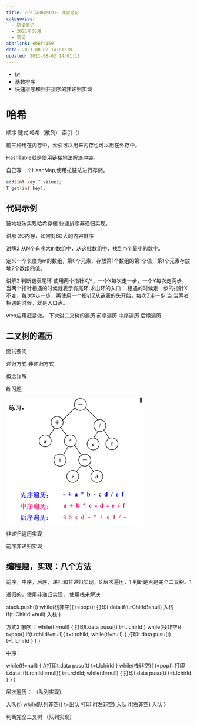 ```yaml
---
title: 2021年08月01日 课堂笔记
categories:
  - 随堂笔记
  - 2021年08月
  - 笔记
abbrlink: eb6fc159
date: 2021-08-02 14:01:18
updated: 2021-08-02 14:01:18
---
```


- 树
- 基数排序
- 快速排序和归并排序的非递归实现

# 哈希

顺序
链式
哈希（散列）
索引（）

前三种用在内存中，索引可以用来内存也可以用在外存中。


HashTable就是使用链接地法解决冲突。

自己写一个HashMap,使用拉链法进行存储。

```java
add(int key,T value);
T get(int key);
```


## 代码示例
链地址法实现哈希存储
快速排序非递归实现。


讲解
2G内存，如何对8G大的内容排序

讲解2
从N个有序大的数组中，从这批数组中，找到m个最小的数字。

定义一个长度为m的数组，第0个元素，存放第1个数组的第1个值，第1个元素存放地2个数组的值。


讲解2
判断链表尾环
使用两个指针X,Y，一个X每次走一步，一个Y每次走两步，当两个指针相遇的时候就表示有尾环
求出环的入口：
相遇的时候走一步的指针X不变，每次X走一步，再使用一个指针Z从链表的头开始，每次Z走一步
当
当两者相遇的时候，就是入口点。



web应用赶紧做。
下次讲二叉树的遍历
前序遍历
中序遍历
后续遍历


## 二叉树的遍历
面试要问

递归方式
非递归方式

概念详解

练习题

![image-20210803090047554](https://raw.githubusercontent.com/lanlan2017/images/master/Blog/2021/08/20210803090056.png)




非递归遍历实现

前序非递归实现



## 编程题，实现：八个方法
前序，中序，后序，递归和非递归实现，6
层次遍历，1
判断是否是完全二叉树。1

递归的，使用非递归实现，
使用栈来解决

stack.push(t)
while(栈非空){
  t=pop();
  打印t.data
  if(t.rChirld!=null)
    入栈
  if(t.lChirld!=null)
    入栈
}


方式2 前序：
while(t!=null)
{
  打印t.data
  pusu(t)
  t=t.lchirld
}
while(栈非空){
  t=pop()
  if(t.rchild!=null){
    t=t.rchild;
    while(t!=null)
    {
      打印t.data
      pusu(t)
      t=t.lchirld
    }
  }
}

中序：

while(t!=null)
{
  //打印t.data
  pusu(t)
  t=t.lchirld
}
while(栈非空){
  t=pop()
  打印t.data
  if(t.rchild!=null){
    t=t.rchild;
    while(t!=null)
    {
      打印t.data
      pusu(t)
      t=t.lchirld
    }
  }
}

层次遍历：
（队列实现）

入队(t)
while(队列非空){
  t=出队
  打印
  if(左非空)
    入队
  if(右非空)
    入队
}


判断完全二叉树
（队列实现）

